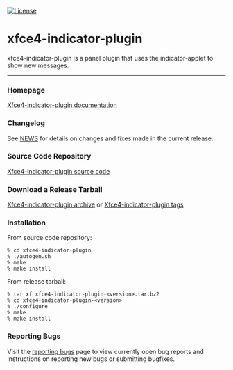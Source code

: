 [![License](https://img.shields.io/badge/License-GPL%20v2-blue.svg)](https://gitlab.xfce.org/xfce/xfce4-indicator-plugin/-/blob/master/COPYING)

# xfce4-indicator-plugin

xfce4-indicator-plugin is a panel plugin that uses the indicator-applet to show new messages.

----

### Homepage

[Xfce4-indicator-plugin documentation](https://docs.xfce.org/panel-plugins/xfce4-indicator-plugin)

### Changelog

See [NEWS](https://gitlab.xfce.org/panel-plugins/xfce4-indicator-plugin/-/blob/master/NEWS) for details on changes and fixes made in the current release.

### Source Code Repository

[Xfce4-indicator-plugin source code](https://gitlab.xfce.org/panel-plugins/xfce4-indicator-plugin)

### Download a Release Tarball

[Xfce4-indicator-plugin archive](https://archive.xfce.org/src/panel-plugins/xfce4-indicator-plugin)
    or
[Xfce4-indicator-plugin tags](https://gitlab.xfce.org/panel-plugins/xfce4-indicator-plugin/-/tags)

### Installation

From source code repository: 

    % cd xfce4-indicator-plugin
    % ./autogen.sh
    % make
    % make install

From release tarball:

    % tar xf xfce4-indicator-plugin-<version>.tar.bz2
    % cd xfce4-indicator-plugin-<version>
    % ./configure
    % make
    % make install

### Reporting Bugs

Visit the [reporting bugs](https://docs.xfce.org/panel-plugins/xfce4-indicator-plugin/bugs) page to view currently open bug reports and instructions on reporting new bugs or submitting bugfixes.


